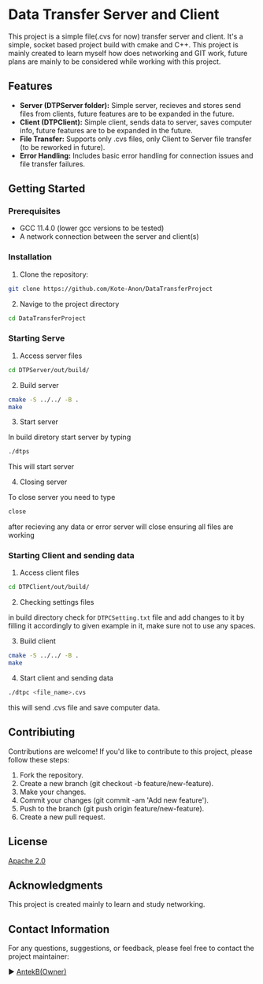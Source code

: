 # Data Transfer Server and Client

This project is a simple file(.cvs for now) transfer server and client. It's a simple, socket based project build with cmake and C++. 
This project is mainly created to learn myself how does networking and GIT work, future plans are mainly to be considered while working with this project. 

## Features

- **Server (DTPServer folder):** Simple server, recieves and stores send files from clients, future features are to be expanded in the future.   
- **Client (DTPClient):** Simple client, sends data to server, saves computer info, future features are to be expanded in the future.
- **File Transfer:** Supports only .cvs files, only Client to Server file transfer (to be reworked in future).
- **Error Handling:** Includes basic error handling for connection issues and file transfer failures.

## Getting Started

### Prerequisites

- GCC 11.4.0 (lower gcc versions to be tested)
- A network connection between the server and client(s)

### Installation

1. Clone the repository:

```bash
git clone https://github.com/Kote-Anon/DataTransferProject
```
2. Navige to the project directory

```bash
cd DataTransferProject
```

### Starting Serve

1. Access server files

```bash
cd DTPServer/out/build/
```

2. Build server

```bash
cmake -S ../../ -B .
make
```
3. Start server

In build diretory start server by typing
```bash
./dtps
```
This will start server

4. Closing server

To close server you need to type 
```bash
close
```
after recieving any data or error server will close ensuring all files are working

### Starting Client and sending data

1. Access client files

```bash
cd DTPClient/out/build/
```

2. Checking settings files

in build directory check for ```DTPCSetting.txt``` file and add changes to it by filling it accordingly to given example in it, make sure not to use any spaces.

3. Build client

```bash
cmake -S ../../ -B .
make
```

4. Start client and sending data

```bash
./dtpc <file_name>.cvs
```

this will send .cvs file and save computer data.

## Contribiuting

Contributions are welcome! If you'd like to contribute to this project, please follow these steps:

   1. Fork the repository.
   2. Create a new branch (git checkout -b feature/new-feature).
   3. Make your changes.
   4. Commit your changes (git commit -am 'Add new feature').
   5. Push to the branch (git push origin feature/new-feature).
   6. Create a new pull request.

## License

[Apache 2.0](https://github.com/Kote-Anon/DataTransferProject/blob/main/LICENSE) 

## Acknowledgments

This project is created mainly to learn and study networking.

## Contact Information

For any questions, suggestions, or feedback, please feel free to contact the project maintainer:

:arrow_forward: [AntekB(Owner)](antonibedkowski+DTP@gmail.com)